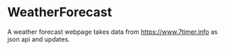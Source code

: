 # WeatherForecast
A weather forecast webpage takes data from https://www.7timer.info as json api and updates.
